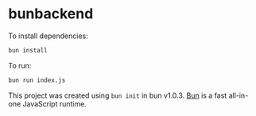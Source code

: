 # bunbackend

To install dependencies:

```bash
bun install
```

To run:

```bash
bun run index.js
```

This project was created using `bun init` in bun v1.0.3. [Bun](https://bun.sh) is a fast all-in-one JavaScript runtime.
